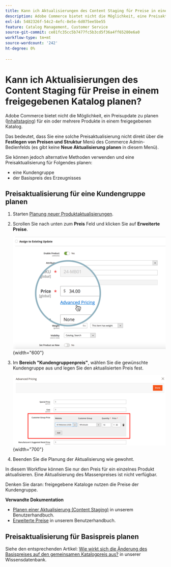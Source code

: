 ```yaml
---
title: Kann ich Aktualisierungen des Content Staging für Preise in einem freigegebenen Katalog planen?
description: Adobe Commerce bietet nicht die Möglichkeit, eine Preisaktualisierung ([Content Staging](https://experienceleague.adobe.com/docs/commerce-admin/content-design/staging/content-staging.html)) für ein oder mehrere Produkte in einem freigegebenen Katalog zu planen.
exl-id: 5482326f-54c2-4efc-8e5e-6d075ee5be55
feature: Catalog Management, Customer Service
source-git-commit: ce81fc35cc5b7477fc5b3cd5f36a4ff65280e6a0
workflow-type: tm+mt
source-wordcount: '242'
ht-degree: 0%

---
```


# Kann ich Aktualisierungen des Content Staging für Preise in einem freigegebenen Katalog planen?

Adobe Commerce bietet nicht die Möglichkeit, ein Preisupdate zu planen ([Inhaltstaging](https://experienceleague.adobe.com/docs/commerce-admin/content-design/staging/content-staging.html)) für ein oder mehrere Produkte in einem freigegebenen Katalog.

Das bedeutet, dass Sie eine solche Preisaktualisierung nicht direkt über die **Festlegen von Preisen und Struktur** Menü des Commerce Admin-Bedienfelds (es gibt keine **Neue Aktualisierung planen** in diesem Menü).

Sie können jedoch alternative Methoden verwenden und eine Preisaktualisierung für Folgendes planen:

* eine Kundengruppe
* der Basispreis des Erzeugnisses

## Preisaktualisierung für eine Kundengruppe planen

1. Starten [Planung neuer Produktaktualisierungen](https://experienceleague.adobe.com/docs/commerce-admin/content-design/staging/content-staging-scheduled-update.html).
1. Scrollen Sie nach unten zum **Preis** Feld und klicken Sie auf **Erweiterte Preise**.

   ![advanced_price.png](assets/advanced_pricing.png){width="600"}

1. Im **Bereich &quot;Kundengruppenpreis&quot;**, wählen Sie die gewünschte Kundengruppe aus und legen Sie den aktualisierten Preis fest.

   ![customer_group_price.png](assets/customer_group_price.png){width="700"}

1. Beenden Sie die Planung der Aktualisierung wie gewohnt.

In diesem Workflow können Sie nur den Preis für ein einzelnes Produkt aktualisieren. Eine Aktualisierung des Massenpreises ist nicht verfügbar.

Denken Sie daran: freigegebene Kataloge nutzen die Preise der Kundengruppe.

**Verwandte Dokumentation**

* [Planen einer Aktualisierung (Content Staging)](https://experienceleague.adobe.com/docs/commerce-admin/content-design/staging/content-staging-scheduled-update.html) in unserem Benutzerhandbuch.
* [Erweiterte Preise](https://experienceleague.adobe.com/docs/commerce-admin/catalog/products/pricing/pricing-advanced.html) in unserem Benutzerhandbuch.

## Preisaktualisierung für Basispreis planen

Siehe den entsprechenden Artikel: [Wie wirkt sich die Änderung des Basispreises auf den gemeinsamen Katalogpreis aus?](/help/faq/general/base-price-change-affect-on-shared-catalog-price.md) in unserer Wissensdatenbank.
